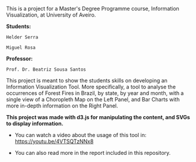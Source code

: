 This is a project for a Master's Degree Programme course, Information Visualization, at University of Aveiro.

**Students:**

    Helder Serra
  
    Miguel Rosa
    

**Professor:**
  
    Prof. Dr. Beatriz Sousa Santos
    



This project is meant to show the students skills on developing an Information Visualization Tool. More specifically, a tool to analyse the occurrences of Forest Fires in Brazil, by state, by year and month, with a single view of a Choropleth Map on the Left Panel, and Bar Charts with more in-depth information on the Right Panel.



**This project was made with d3.js for manipulating the content, and SVGs to display information.**

* You can watch a video about the usage of this tool in: https://youtu.be/4VTSQTzNNx8

* You can also read more in the report included in this repository.
